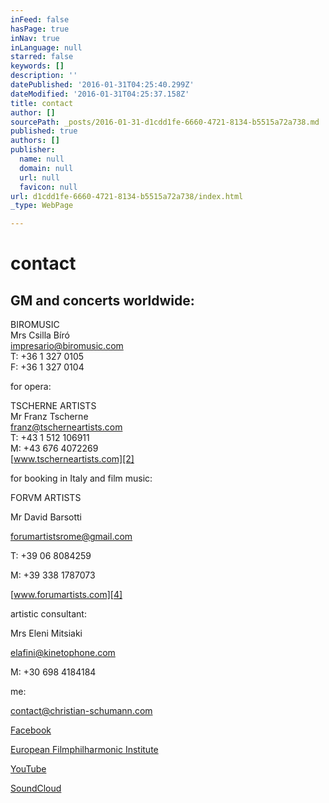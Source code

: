```yaml
---
inFeed: false
hasPage: true
inNav: true
inLanguage: null
starred: false
keywords: []
description: ''
datePublished: '2016-01-31T04:25:40.299Z'
dateModified: '2016-01-31T04:25:37.158Z'
title: contact
author: []
sourcePath: _posts/2016-01-31-d1cdd1fe-6660-4721-8134-b5515a72a738.md
published: true
authors: []
publisher:
  name: null
  domain: null
  url: null
  favicon: null
url: d1cdd1fe-6660-4721-8134-b5515a72a738/index.html
_type: WebPage

---
```

# contact

## GM and concerts worldwide:

BIROMUSIC  
Mrs Csilla Bíró  
[impresario@biromusic.com][0]  
T: +36 1 327 0105  
F: +36 1 327 0104

for opera:

TSCHERNE ARTISTS  
Mr Franz Tscherne  
[franz@tscherneartists.com][1]  
T: +43 1 512 106911  
M: +43 676 4072269  
[www.tscherneartists.com][2]

for booking in Italy and film music:

FORVM ARTISTS

Mr David Barsotti

[forumartistsrome@gmail.com][3]

T: +39 06 8084259

M: +39 338 1787073

[www.forumartists.com][4]

artistic consultant:

Mrs Eleni Mitsiaki

[elafini@kinetophone.com][5]

M: +30 698 4184184

me:

[contact@christian-schumann.com][6]

[Facebook][7]

[European Filmphilharmonic Institute][8]

[YouTube][9]

[SoundCloud][10]

[0]: mailto:impresario@biromusic.com?subject=Christian%20Schumann "mailto:impresario@biromusic.com?subject=Christian Schumann"
[1]: mailto:franz@tscherneartists.com?subject=Christian%20Schumann "mailto:franz@tscherneartists.com?subject=Christian Schumann"
[2]: http://tscherneartists.com/schumann_christian.html "http://tscherneartists.com/schumann_christian.html"
[3]: mailto:forumartistsrome@gmail.com?subject=Christian%20Schumann "mailto:forumartistsrome@gmail.com?subject=Christian Schumann"
[4]: http://www.forumartists.com/#%21christian-schumann/c21b5 "http://www.forumartists.com/#!christian-schumann/c21b5"
[5]: mailto:elafini@kinetophone.com?subject=Christian%20Schumann "mailto:elafini@kinetophone.com?subject=Christian Schumann"
[6]: mailto:contact@christian-schumann.com?subject= "mailto:contact@christian-schumann.com?subject="
[7]: https://www.facebook.com/ChristianSchumannOfficial/?ref=hl "https://www.facebook.com/ChristianSchumannOfficial/?ref=hl"
[8]: http://www.filmphilharmonie.de/index.php?id=127&L=1 "http://www.filmphilharmonie.de/index.php?id=127&L=1"
[9]: https://www.youtube.com/user/MyCMvideos/videos "https://www.youtube.com/user/MyCMvideos/videos"
[10]: https://soundcloud.com/christian-schumann-19 "https://soundcloud.com/christian-schumann-19"